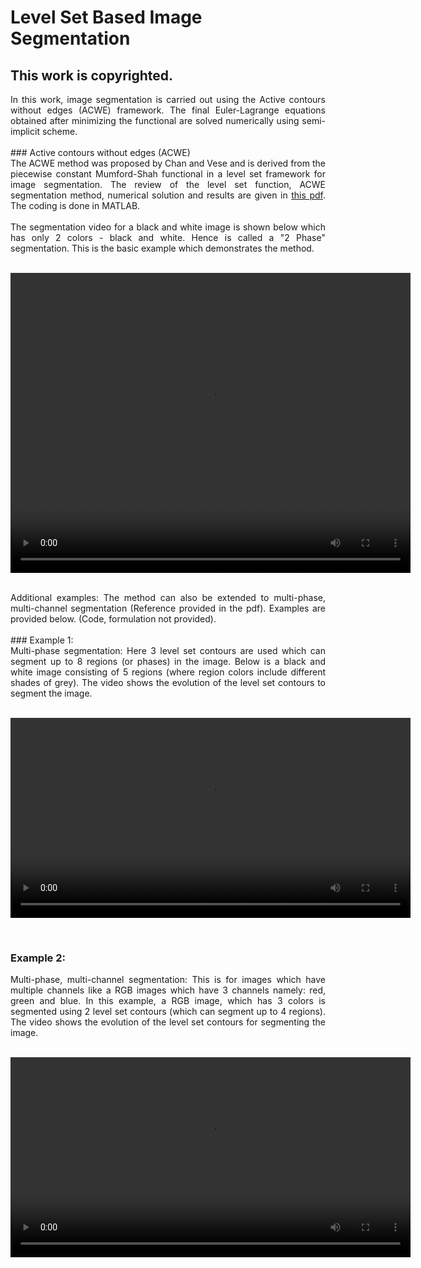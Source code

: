 # Level Set Based Image Segmentation
## This work is copyrighted.

<div style="text-align: justify"> 
In this work, image segmentation is carried out using the Active contours without edges (ACWE) framework. The final Euler-Lagrange equations obtained after minimizing the functional are solved numerically using semi-implicit scheme.
</div> 
<br/>
###  Active contours without edges (ACWE)
<div style="text-align: justify"> 
The ACWE method was proposed by Chan and Vese and is derived from the piecewise constant Mumford-Shah functional in a level set framework for image segmentation. The review of the level set function, ACWE segmentation method, numerical solution and results are given in <a href="Latex/ACWE.pdf" target="blank">this pdf</a>. 
The coding is done in MATLAB.
<br/>
<br/>
 The segmentation video for a black and white image is shown below which has only 2 colors - black and white. Hence is called a "2 Phase" segmentation. This is the basic example which demonstrates the method.
</div>

<br/>
<p align="center">
<video width="640" height="480" controls preload>
  <source src="videos/2phase_levelset.mp4">
</video>
</p>

<br/>
<div style="text-align: justify"> 
Additional examples: The method can also be extended to multi-phase, multi-channel segmentation (Reference provided in the pdf). Examples are provided below. (Code, formulation not provided).
</div>
<br/>
### Example 1: 
<div style="text-align: justify"> 
Multi-phase segmentation: Here 3 level set contours are used which can segment up to 8 regions (or phases) in the image. Below is a black and white image consisting of 5 regions (where region colors include different shades of grey). The video shows the evolution of the level set contours to segment the image.
</div>
<br/>
<p align="center">
<video width="640" controls preload>
  <source src="videos/multiphase.mp4">
</video>
</p>
<br/>

### Example 2: 
<div style="text-align: justify"> 
Multi-phase, multi-channel segmentation: This is for images which have multiple channels like a RGB images which have 3 channels namely: red, green and blue. In this example, a RGB image, which has 3 colors is segmented using 2 level set contours (which can segment up to 4 regions). The video shows the evolution of the level set contours for segmenting the image.
</div>
<br/>
<p align="center">
<video width="640" controls preload>
  <source src="videos/RGB.mp4">
</video>
</p>
<br/>








